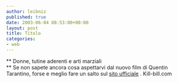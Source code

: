 ```yaml
---
author: leibniz
published: true
date: 2003-06-04 08:53:00+00:00
layout: post
title: Titolo
categories:
- web
---
```


   **   Donne, tutine aderenti e arti marziali   
** Se non sapete ancora cosa aspettarvi dal nuovo film di Quentin Tarantino, forse e meglio fare un salto sul  [   sito ufficiale](http://www.kill-bill.com/) .
  Kill-bill.com
